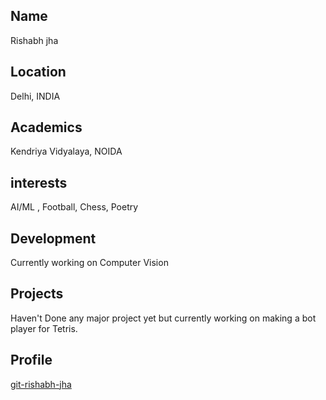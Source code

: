 ## Name
Rishabh jha

## Location

Delhi, INDIA

## Academics

Kendriya Vidyalaya, NOIDA

## interests

AI/ML , Football, Chess, Poetry

## Development

Currently working on Computer Vision

## Projects

Haven't Done any major project yet but currently working on making a bot player for Tetris.

## Profile

[git-rishabh-jha](https://github.com/git-rishabh-jha)  
